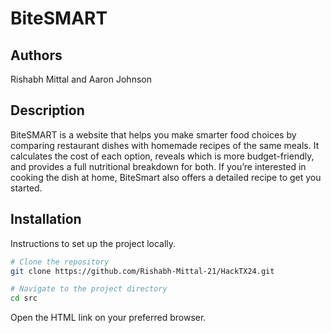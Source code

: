# BiteSMART

## Authors
Rishabh Mittal and Aaron Johnson

## Description
BiteSMART is a website that helps you make smarter food choices by comparing restaurant dishes with homemade recipes of the same meals. It calculates the cost of each option, reveals which is more budget-friendly, and provides a full nutritional breakdown for both. If you’re interested in cooking the dish at home, BiteSmart also offers a detailed recipe to get you started.

## Installation
Instructions to set up the project locally.

```bash
# Clone the repository
git clone https://github.com/Rishabh-Mittal-21/HackTX24.git

# Navigate to the project directory
cd src
```

Open the HTML link on your preferred browser.